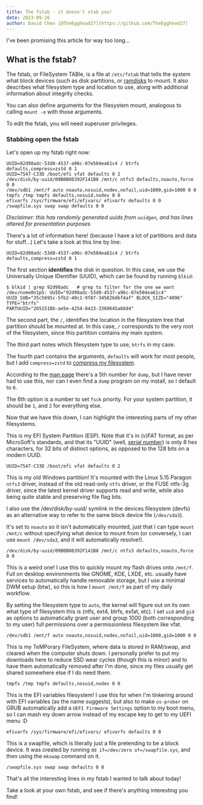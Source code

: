 ```yaml
---
title: The fstab - it doesn't stab you!
date: 2023-09-26
author: David Chen [@TheEgghead27](https://github.com/TheEgghead27)
---
```


I've been promising this article for way too long...

## What is the fstab?
The fstab, or FileSystem TABle, is a file at `/etc/fstab` that tells the system
what block devices (such as disk partitions, or [ramdisks](posts/download_more_ram/)
to mount. It also describes what filesystem type and location to use, along
with additional information about integrity checks.

You can also define arguments for the filesystem mount, analogous to calling
`mount -o` with those arguments.

To edit the fstab, you will need superuser privileges.

### Stabbing open the fstab
Let's open up my fstab right now:
```
UUID=92d98adc-53d0-4537-a96c-07e504ea61c4 / btrfs defaults,compress=zstd 0 1
UUID=7547-C33D /boot/efi vfat defaults 0 2
/dev/disk/by-uuid/09B0B08392F141B8 /mnt/c ntfs3 defaults,noauto,force 0 0
/dev/sdb1 /mnt/f auto noauto,nosuid,nodev,nofail,uid=1000,gid=1000 0 0
tmpfs /tmp tmpfs defaults,nosuid,nodev 0 0
efivarfs /sys/firmware/efi/efivars/ efivarfs defaults 0 0
/swapfile.sys swap swap defaults 0 0
```
*Disclaimer: this has randomly generated uuids from `uuidgen`, and has lines
 altered for presentation purposes*

There's a lot of information here! (because I have a lot of partitions and data
for stuff...) Let's take a look at this line by line:

```
UUID=92d98adc-53d0-4537-a96c-07e504ea61c4 / btrfs defaults,compress=zstd 0 1
```

The first section **identifies** the disk in question. In this case, we use the
Universally Unique IDentifier (UUID), which can be found by running `blkid`:

```
$ blkid | grep 92d98adc   # grep to filter for the one we want
/dev/nvme0n1p5: UUID="92d98adc-53d0-4537-a96c-07e504ea61c4"
UUID_SUB="35c5695c-5fb2-40c1-9f87-345826dbf4af" BLOCK_SIZE="4096" TYPE="btrfs"
PARTUUID="2651510b-ae5e-4254-8423-3369645a68d4"
```

The second part, the `/`, identifies the location in the filesystem tree that
partition should be mounted at. In this case, `/` corresponds to the very root
of the filesystem, since this partition contains my main system.

The third part notes which filesystem type to use, `btrfs` in my case.

The fourth part contains the arguments, `defaults` will work for most people,
but I add `compress=zstd` to [compress my filesystem](/posts/btrfs-compression).

According to the [man page](https://linux.die.net/man/5/fstab) there's a 5th
number for `dump`, but I have never had to use this, nor can I even find a
`dump` program on my install, so I default to `0`.

The 6th option is a number to set `fsck` priority. For your system partition, it
should be `1`, and `2` for everything else.

Now that we have this down, I can highlight the interesting parts of my other
filesystems.

This is my EFI System Partition (ESP). Note that it's in (v)FAT format, as per
MicroSoft's standards, and that its "UUID" (well, [serial number](https://superuser.com/questions/1247972/how-to-change-vfat-partition-uuid))
is only 8 hex characters, for 32 bits of distinct options, as opposed to the 128
bits on a modern UUID.
```
UUID=7547-C33D /boot/efi vfat defaults 0 2
```


This is my old Windows partition! It's mounted with the Linux 5.15 Paragon 
`ntfs3` driver, instead of the old read-only `ntfs` driver, or the FUSE ntfs-3g
driver, since the latest kernel driver supports read and write, while also being
quite stable and preserving file flag bits.

I also use the /dev/disk/by-uuid/ symlink in the devices filesystem (devfs) as
an alternative way to refer to the same block device file (`/dev/sda3`).

It's set to `noauto` so it isn't automatically mounted, just that I can type
`mount /mnt/c` without specifying what device to mount from (or conversely, I
can use `mount /dev/sda3`, and it will automatically resolve!).
```
/dev/disk/by-uuid/09B0B08392F141B8 /mnt/c ntfs3 defaults,noauto,force 0 0
```

This is a weird one! I use this to quickly mount my flash drives onto `/mnt/f`.
Full on desktop environments like GNOME, KDE, LXDE, etc. usually have services
to automatically handle removable storage, but I use a minimal DWM setup (btw),
so this is how I `mount /mnt/f` as part of my daily workflow.

By setting the filesystem type to `auto`, the kernel will figure out on its own
what type of filesystem this is (ntfs, ext4, btrfs, exfat, etc). I set `uid` and
`gid` as options to automatically grant user and group 1000 (both corresponding
to my user) full permissions over a permissionless filesystem like vfat.

```
/dev/sdb1 /mnt/f auto noauto,nosuid,nodev,nofail,uid=1000,gid=1000 0 0
```



This is my TeMPorary FileSystem, where data is stored in RAM/swap, and cleared
when the computer shuts down. I personally prefer to put my downloads here to
reduce SSD wear cycles (though this is minor) and to have them automatically
removed after I'm done, since my files usually get shared somewhere else if I do
need them.
```
tmpfs /tmp tmpfs defaults,nosuid,nodev 0 0
```

This is the EFI variables filesystem! I use this for when I'm tinkering around
with EFI variables (as the name suggests), but also to make `os-prober` on GRUB
automatically add a `UEFI Firmware Settings` option to my boot menu, so I can
mash my down arrow instead of my escape key to get to my UEFI menu :D
```
efivarfs /sys/firmware/efi/efivars/ efivarfs defaults 0 0
```

This is a swapfile, which is literally just a file pretending to be a block
device. It was created by running `dd if=/dev/zero of=/swapfile.sys`, and then
using the `mkswap` command on it.
```
/swapfile.sys swap swap defaults 0 0
```

That's all the interesting lines in my fstab I wanted to talk about today!

Take a look at your own fstab, and see if there's anything interesting you find!
